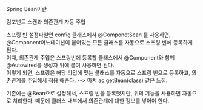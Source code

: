 Spring Bean이란


컴포넌트 스캔과 의존관계 자동 주입

스프링 빈 설정파일인 config 클래스에서
@ComponetScan 를 사용하면, @Component어노테이션이 붙어있는 모든 클래스를 자동으로 스프링 빈에 등록하게 된다.   
이때, 의존관계 주입은 스프링빈에 등록할 클래스에서 @Component와 함꼐 @Autowired를 생성자 위에 붙여 사용하면 된다.   
이렇게 되면, 스프링은 해당 타입에 맞는 클래스를 자동으로 스프링 빈으로 등록하고, 의존관계를 주입해서 적용 해준다. --> 마치 ac.getBean(class) 같은 느낌.

기존에는 @Bean으로 설정해서, 스프링 빈을 등록했지만, 위의 기능을 사용하면 자동으로 처리한다. 때문에 클래스 내부에서 의존관계에 대한 정보를 넣어야 한다.
